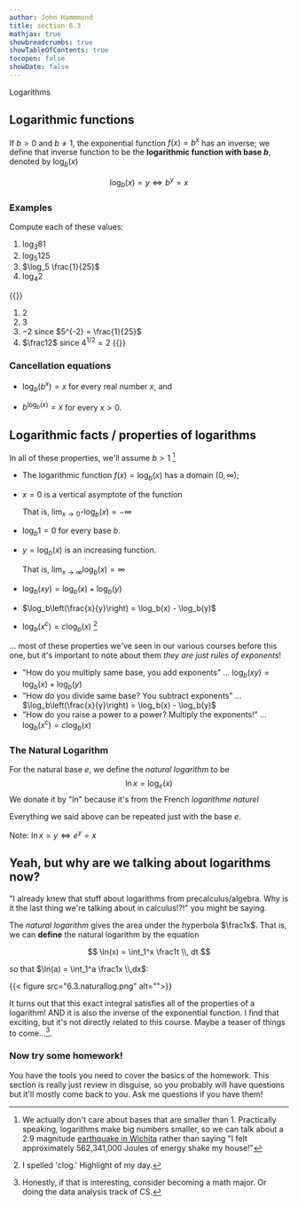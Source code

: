 ```yaml
---
author: John Hammmond
title: section 6.3
mathjax: true
showbreadcrumbs: true
showTableOfContents: true
tocopen: false
showDate: false
---
```


Logarithms
<!--more-->



## Logarithmic functions

If $b > 0$ and $b\ne 1$, the exponential function $f(x) = b^x$ has an inverse; we define that inverse function to be the **logarithmic function with base $b$**, denoted by $\log_b (x)$

$$
\log_b (x) = y \iff b^y = x
$$

### Examples

Compute each of these values: 
1. $\log_{3} 81$
2. $\log_5 125$
3. $\log_5 \frac{1}{25}$
4. $\log_4 2$

{{<spoiler>}}
1. 2
2. 3
3. $-2$  since $5^{-2} = \frac{1}{25}$
4. $\frac12$  since $4^{1/2} = 2$
{{</spoiler>}}


### Cancellation equations

- $\log_b (b^x)  = x$ for every real number $x$, and 

- $b^{\log_b(x)} = x$ for every $x>0$.

## Logarithmic facts / properties of logarithms

In all of these properties, we'll assume $b > 1$  [^1]

- The logarithmic function $f(x) = \log_b(x)$ has a domain $(0, \infty)$; 
- $x=0$ is a vertical asymptote of the function

  That is, $\displaystyle \lim_{x\to 0^+} \log_b(x) = -\infty$

- $\log_b 1 = 0$ for every base $b$. 
- $y = \log_b (x)$ is an increasing function.

  That is, $\displaystyle \lim_{x \to \infty} \log_b(x) = \infty$

- $\log_b(xy) = \log_b(x) + \log_b(y)$
- $\log_b\left(\frac{x}{y}\right) = \log_b(x) - \log_b(y)$
- $\log_b(x^c) = c \log_b(x)$ [^2]


... most of these properties we've seen in our various courses before this one, but it's important to note about them *they are just rules of exponents*!  

- "How do you multiply same base, you add exponents" ... $\log_b(xy) = \log_b(x) + \log_b(y)$
- "How do you divide same base? You subtract exponents" ... $\log_b\left(\frac{x}{y}\right) = \log_b(x) - \log_b(y)$
- "How do you raise a power to a power? Multiply the exponents!" ... $\log_b(x^c) = c \log_b(x)$ 

### The Natural Logarithm

For the natural base $e$, we define the *natural logarithm* to be 
$$
\ln x = \log_e(x)
$$
We donate it by "ln" because it's from the French *logarithme naturel*

Everything we said above can be repeated just with the base $e$.  

Note:  $\ln x = y \iff e^y = x$

## Yeah, but why are we talking about logarithms now? 
"I already knew that stuff about logarithms from precalculus/algebra. Why is it the last thing we're talking about in calculus!?!" you might be saying.

The *natural logarithm* gives the area under the hyperbola $\frac1x$. That is, we can **define** the natural logarithm by the equation

$$
\ln(x) = \int_1^x \frac1t \\, dt
$$

so that $\ln(a) = \int_1^a \frac1x \\,dx$:

{{< figure src="6.3.naturallog.png" alt="">}}

It turns out that this exact integral satisfies all of the properties of a logarithm! AND it is also the inverse of the exponential function. I find that exciting, but it's not directly related to this course. Maybe a teaser of things to come...[^3].

### Now try some homework! 

You have the tools you need to cover the basics of the homework. This section is really just review in disguise, so you probably will have questions but it'll mostly come back to you. Ask me questions if you have them! 


[^3]: Honestly, if that is interesting, consider becoming a math major. Or doing the data analysis track of CS.

[^2]: I spelled 'clog.' Highlight of my day.



[^1]: We actually don't care about bases that are smaller than 1. Practically speaking, logarithms make big numbers smaller, so we can talk about a 2.9 magnitude [earthquake in Wichita](https://www.reddit.com/r/WichitaQuakes/) rather than saying "I felt approximately 562,341,000 Joules of energy shake my house!"
